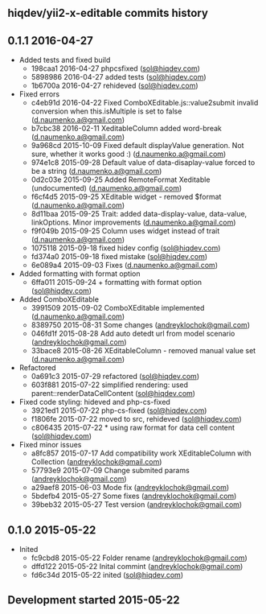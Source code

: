 hiqdev/yii2-x-editable commits history
--------------------------------------

## 0.1.1 2016-04-27

- Added tests and fixed build
    - 198caa1 2016-04-27 phpcsfixed (sol@hiqdev.com)
    - 5898986 2016-04-27 added tests (sol@hiqdev.com)
    - 1b6700a 2016-04-27 rehideved (sol@hiqdev.com)
- Fixed errors
    - c4eb91d 2016-04-22 Fixed ComboXEditable.js::value2submit invalid conversion when this.isMultiple is set to false (d.naumenko.a@gmail.com)
    - b7cbc38 2016-02-11 XeditableColumn added word-break (d.naumenko.a@gmail.com)
    - 9a968cd 2015-10-09 Fixed default displayValue generation. Not sure, whether it works good :) (d.naumenko.a@gmail.com)
    - 974e1c8 2015-09-28 Default value of data-disaplay-value forced to be a string (d.naumenko.a@gmail.com)
    - 0d2c03e 2015-09-25 Added RemoteFormat Xeditable (undocumented) (d.naumenko.a@gmail.com)
    - f6cf4d5 2015-09-25 XEditable widget - removed $format (d.naumenko.a@gmail.com)
    - 8d11baa 2015-09-25 Trait: added data-display-value, data-value, linkOptions. Minor improvements (d.naumenko.a@gmail.com)
    - f9f049b 2015-09-25 Column uses widget instead of trait (d.naumenko.a@gmail.com)
    - 1075118 2015-09-18 fixed hidev config (sol@hiqdev.com)
    - fd374a0 2015-09-18 fixed mistake (sol@hiqdev.com)
    - 6e089a4 2015-09-03 Fixes (d.naumenko.a@gmail.com)
- Added formatting with format option
    - 6ffa011 2015-09-24 + formatting with format option (sol@hiqdev.com)
- Added ComboXEditable
    - 3991509 2015-09-02 ComboXEditable implemented (d.naumenko.a@gmail.com)
    - 8389750 2015-08-31 Some changes (andreyklochok@gmail.com)
    - 046fd1f 2015-08-28 Add auto detedt url from model scenario (andreyklochok@gmail.com)
    - 33bace8 2015-08-26 XEditableColumn - removed manual value set (d.naumenko.a@gmail.com)
- Refactored
    - 0a691c3 2015-07-29 refactored (sol@hiqdev.com)
    - 603f881 2015-07-22 simplified rendering: used parent::renderDataCellContent (sol@hiqdev.com)
- Fixed code styling: hideved and php-cs-fixed
    - 3921ed1 2015-07-22 php-cs-fixed (sol@hiqdev.com)
    - f1806fe 2015-07-22 moved to src, rehideved (sol@hiqdev.com)
    - c806435 2015-07-22 * using raw format for data cell content (sol@hiqdev.com)
- Fixed minor issues
    - a8fc857 2015-07-17 Add compatibility work XEditableColumn with Collection (andreyklochok@gmail.com)
    - 57793e9 2015-07-09 Change submited params (andreyklochok@gmail.com)
    - a29aef8 2015-06-03 Mode fix (andreyklochok@gmail.com)
    - 5bdefb4 2015-05-27 Some fixes (andreyklochok@gmail.com)
    - 39beb32 2015-05-27 Test version (andreyklochok@gmail.com)

## 0.1.0 2015-05-22

- Inited
    - fc9cbd8 2015-05-22 Folder rename (andreyklochok@gmail.com)
    - dffd122 2015-05-22 Inital commint (andreyklochok@gmail.com)
    - fd6c34d 2015-05-22 inited (sol@hiqdev.com)

## Development started 2015-05-22

